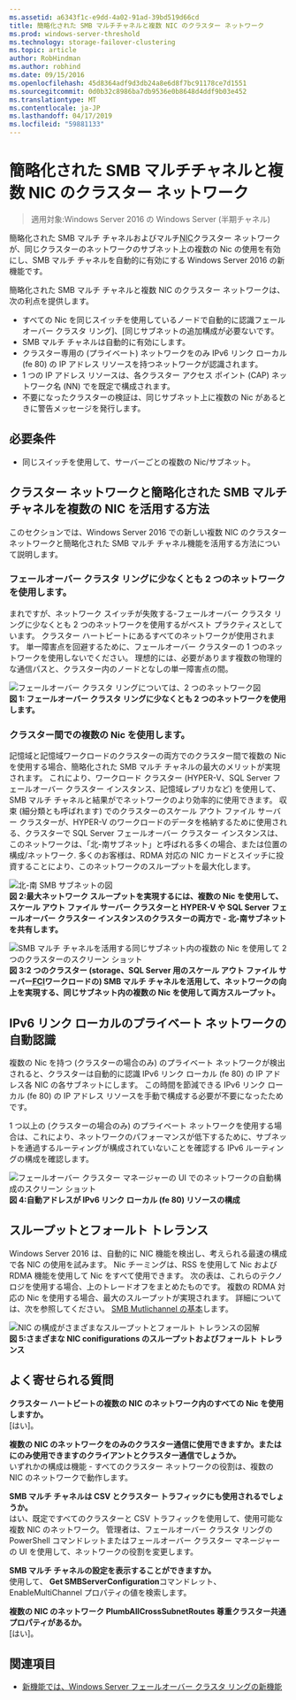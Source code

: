 ```yaml
---
ms.assetid: a6343f1c-e9dd-4a02-91ad-39bd519d66cd
title: 簡略化された SMB マルチチャネルと複数 NIC のクラスター ネットワーク
ms.prod: windows-server-threshold
ms.technology: storage-failover-clustering
ms.topic: article
author: RobHindman
ms.author: robhind
ms.date: 09/15/2016
ms.openlocfilehash: 45d8364adf9d3db24a8e6d8f7bc91178ce7d1551
ms.sourcegitcommit: 0d0b32c8986ba7db9536e0b8648d4ddf9b03e452
ms.translationtype: MT
ms.contentlocale: ja-JP
ms.lasthandoff: 04/17/2019
ms.locfileid: "59881133"
---
```

# <a name="simplified-smb-multichannel-and-multi-nic-cluster-networks"></a>簡略化された SMB マルチチャネルと複数 NIC のクラスター ネットワーク

> 適用対象:Windows Server 2016 の Windows Server (半期チャネル)

簡略化された SMB マルチ チャネルおよびマルチ<abbr title="ネットワーク インターフェイス カード">NIC</abbr>クラスター ネットワークが、同じクラスターのネットワークのサブネット上の複数の Nic の使用を有効にし、SMB マルチ チャネルを自動的に有効にする Windows Server 2016 の新機能です。  

簡略化された SMB マルチ チャネルと複数 NIC のクラスター ネットワークは、次の利点を提供します。  
- すべての Nic を同じスイッチを使用しているノードで自動的に認識フェールオーバー クラスタ リング]、[同じサブネットの追加構成が必要ないです。  
- SMB マルチ チャネルは自動的に有効にします。  
- クラスター専用の (プライベート) ネットワークをのみ IPv6 リンク ローカル (fe 80) の IP アドレス リソースを持つネットワークが認識されます。  
- 1 つの IP アドレス リソースは、各クラスター アクセス ポイント (CAP) ネットワーク名 (NN) でを既定で構成されます。  
- 不要になったクラスターの検証は、同じサブネット上に複数の Nic があるときに警告メッセージを発行します。  

## <a name="requirements"></a>必要条件  
-   同じスイッチを使用して、サーバーごとの複数の Nic/サブネット。  

## <a name="how-to-take-advantage-of-multi-nic-clusters-networks-and-simplified-smb-multichannel"></a>クラスター ネットワークと簡略化された SMB マルチ チャネルを複数の NIC を活用する方法  
このセクションでは、Windows Server 2016 での新しい複数 NIC のクラスター ネットワークと簡略化された SMB マルチ チャネル機能を活用する方法について説明します。  

### <a name="use-at-least-two-networks-for-failover-clustering"></a>フェールオーバー クラスタ リングに少なくとも 2 つのネットワークを使用します。   
まれですが、ネットワーク スイッチが失敗する-フェールオーバー クラスタ リングに少なくとも 2 つのネットワークを使用するがベスト プラクティスとしています。 クラスター ハートビートにあるすべてのネットワークが使用されます。 単一障害点を回避するために、フェールオーバー クラスターの 1 つのネットワークを使用しないでください。 理想的には、必要があります複数の物理的な通信パスと、クラスター内のノードとなしの単一障害点の間。  

![フェールオーバー クラスタ リングについては、2 つのネットワーク図](media/Simplified-SMB-Multichannel-and-Multi-NIC-Cluster-Networks/Clustering_MulitNIC_Fig1.png)  
**図 1: フェールオーバー クラスタ リングに少なくとも 2 つのネットワークを使用します。**  

### <a name="use-multiple-nics-across-clusters"></a>クラスター間での複数の Nic を使用します。  

記憶域と記憶域ワークロードのクラスターの両方でのクラスター間で複数の Nic を使用する場合、簡略化された SMB マルチ チャネルの最大のメリットが実現されます。 これにより、ワークロード クラスター (HYPER-V、SQL Server フェールオーバー クラスター インスタンス、記憶域レプリカなど) を使用して、SMB マルチ チャネルと結果がでネットワークのより効率的に使用できます。 収束 (細分類とも呼ばれます) でのクラスターのスケール アウト ファイル サーバー クラスターが、HYPER-V のワークロードのデータを格納するために使用される、クラスターで SQL Server フェールオーバー クラスター インスタンスは、このネットワークは、「北-南サブネット」と呼ばれる多くの場合、または位置の構成/ネットワーク. 多くのお客様は、RDMA 対応の NIC カードとスイッチに投資することにより、このネットワークのスループットを最大化します。  

![北-南 SMB サブネットの図](media/Simplified-SMB-Multichannel-and-Multi-NIC-Cluster-Networks/Clustering_MulitNIC_Fig2.png)  
**図 2:最大ネットワーク スループットを実現するには、複数の Nic を使用して、スケール アウト ファイル サーバー クラスターと HYPER-V や SQL Server フェールオーバー クラスター インスタンスのクラスターの両方で - 北-南サブネットを共有します。**  

![SMB マルチ チャネルを活用する同じサブネット内の複数の Nic を使用して 2 つのクラスターのスクリーン ショット](media/Simplified-SMB-Multichannel-and-Multi-NIC-Cluster-Networks/Clustering_MulitNIC_Fig3.png)  
**図 3:2 つのクラスター (storage、SQL Server 用のスケール アウト ファイル サーバー<abbr title="フェールオーバー クラスタ リング インスタンス">FCI</abbr>ワークロードの) SMB マルチ チャネルを活用して、ネットワークの向上を実現する、同じサブネット内の複数の Nic を使用して両方スループット。** 

## <a name="automatic-recognition-of-ipv6-link-local-private-networks"></a>IPv6 リンク ローカルのプライベート ネットワークの自動認識  
複数の Nic を持つ (クラスターの場合のみ) のプライベート ネットワークが検出されると、クラスターは自動的に認識 IPv6 リンク ローカル (fe 80) の IP アドレス各 NIC の各サブネットにします。 この時間を節減できる IPv6 リンク ローカル (fe 80) の IP アドレス リソースを手動で構成する必要が不要になったためです。  

1 つ以上の (クラスターの場合のみ) のプライベート ネットワークを使用する場合は、これにより、ネットワークのパフォーマンスが低下するために、サブネットを通過するルーティングが構成されていないことを確認する IPv6 ルーティングの構成を確認します。  

![フェールオーバー クラスター マネージャーの UI でのネットワークの自動構成のスクリーン ショット](media/Simplified-SMB-Multichannel-and-Multi-NIC-Cluster-Networks/Clustering_MulitNIC_Fig4.png)  
**図 4:自動アドレスが IPv6 リンク ローカル (fe 80) リソースの構成**  

## <a name="throughput-and-fault-tolerance"></a>スループットとフォールト トレランス  
Windows Server 2016 は、自動的に NIC 機能を検出し、考えられる最速の構成で各 NIC の使用を試みます。 Nic チーミングは、RSS を使用して Nic および RDMA 機能を使用して Nic をすべて使用できます。 次の表は、これらのテクノロジを使用する場合、上のトレードオフをまとめたものです。 複数の RDMA 対応の Nic を使用する場合、最大のスループットが実現されます。 詳細については、次を参照してください。 [SMB Mutlichannel の基本](https://blogs.technet.microsoft.com/josebda/2012/06/28/the-basics-of-smb-multichannel-a-feature-of-windows-server-2012-and-smb-3-0/)します。

![NIC の構成がさまざまなスループットとフォールト トレランスの図解](media/Simplified-SMB-Multichannel-and-Multi-NIC-Cluster-Networks/Clustering_MulitNIC_Fig5.png)  
**図 5:さまざまな NIC conifigurations のスループットおよびフォールト トレランス**   

## <a name="frequently-asked-questions"></a>よく寄せられる質問  
**クラスター ハートビートの複数の NIC のネットワーク内のすべての Nic を使用しますか。**  
    [はい]。  

**複数の NIC のネットワークをのみのクラスター通信に使用できますか。またはにのみ使用できますのクライアントとクラスター通信でしょうか。**  
    いずれかの構成は機能 - すべてのクラスター ネットワークの役割は、複数の NIC のネットワークで動作します。  

**SMB マルチ チャネルは CSV とクラスター トラフィックにも使用されるでしょうか。**  
    はい、既定ですべてのクラスターと CSV トラフィックを使用して、使用可能な複数 NIC のネットワーク。 管理者は、フェールオーバー クラスタ リングの PowerShell コマンドレットまたはフェールオーバー クラスター マネージャーの UI を使用して、ネットワークの役割を変更します。  

**SMB マルチ チャネルの設定を表示することができますか。**  
    使用して、 **Get SMBServerConfiguration**コマンドレット、EnableMultiChannel プロパティの値を検索します。  

**複数の NIC のネットワーク PlumbAllCrossSubnetRoutes 尊重クラスター共通プロパティがあるか。**  
     [はい]。  

## <a name="see-also"></a>関連項目  
- [新機能では、Windows Server フェールオーバー クラスタ リングの新機能](whats-new-in-failover-clustering.md)  
